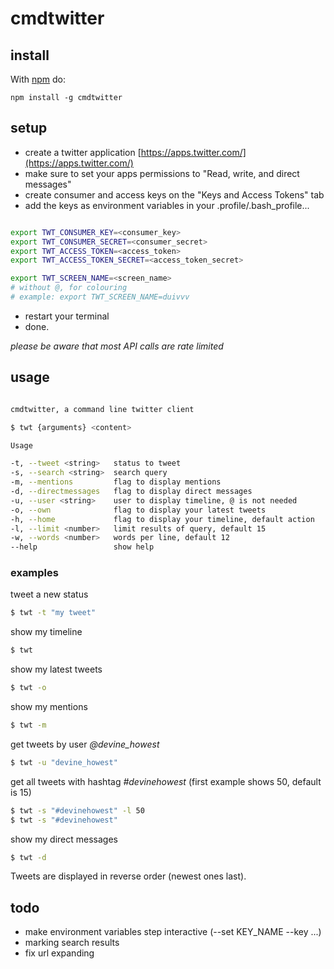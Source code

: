 # cmdtwitter

## install

With [npm](http://npmjs.org) do:

```
npm install -g cmdtwitter
```

## setup

* create a twitter application [https://apps.twitter.com/](https://apps.twitter.com/)
* make sure to set your apps permissions to "Read, write, and direct messages"
* create consumer and access keys on the "Keys and Access Tokens" tab
* add the keys as environment variables in your .profile/.bash_profile...

```bash

export TWT_CONSUMER_KEY=<consumer_key>
export TWT_CONSUMER_SECRET=<consumer_secret>
export TWT_ACCESS_TOKEN=<access_token>
export TWT_ACCESS_TOKEN_SECRET=<access_token_secret>

export TWT_SCREEN_NAME=<screen_name>
# without @, for colouring
# example: export TWT_SCREEN_NAME=duivvv

```

* restart your terminal
* done.

*please be aware that most API calls are rate limited*

## usage

```bash

cmdtwitter, a command line twitter client

$ twt {arguments} <content>

Usage

-t, --tweet <string>   status to tweet
-s, --search <string>  search query
-m, --mentions         flag to display mentions
-d, --directmessages   flag to display direct messages
-u, --user <string>    user to display timeline, @ is not needed
-o, --own              flag to display your latest tweets
-h, --home             flag to display your timeline, default action
-l, --limit <number>   limit results of query, default 15
-w, --words <number>   words per line, default 12
--help                 show help

```

### examples

tweet a new status

```bash
$ twt -t "my tweet"
```

show my timeline

```bash
$ twt
```

show my latest tweets

```bash
$ twt -o
```

show my mentions

```bash
$ twt -m
```

get tweets by user *@devine_howest*

```bash
$ twt -u "devine_howest"
```

get all tweets with hashtag *#devinehowest* (first example shows 50, default is 15)

```bash
$ twt -s "#devinehowest" -l 50
$ twt -s "#devinehowest"
```

show my direct messages

```bash
$ twt -d
```

Tweets are displayed in reverse order (newest ones last).

## todo

* make environment variables step interactive (--set KEY_NAME --key ...)
* marking search results
* fix url expanding
